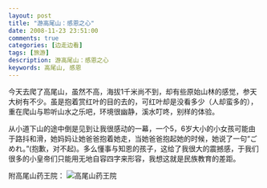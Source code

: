```yaml
---
layout: post
title: "游高尾山：感恩之心"
date: 2008-11-23 23:51:00
comments: true
categories: [边走边看]
tags: [旅游]
description: 游高尾山：感恩之心
keywords: 高尾山, 感恩
---
```


今天去爬了高尾山，虽然不高，海拔1千米尚不到，却有些原始山林的感觉，参天大树有不少。虽是抱着赏红叶的目的去的，可红叶却是没看多少（人却蛮多的），重在爬山与聆听山水之乐吧，环境很幽静，溪水叮咚，别样的体验。 

从小道下山的途中倒是见到让我很感动的一幕，一个5，6岁大小的小女孩可能由于路抖和滑，她妈妈让她爸爸抱着她走，当她爸爸抱起她的时候，她说了一句“ごめれ。”(抱歉，对不起)。多么懂事与知恩的孩子，这给了我很大的震撼感，于我们很多的小皇帝们只能用无地自容四字来形容，我想这就是民族教育的差距。 

附高尾山药王院：
![高尾山药王院](http://i.imgur.com/h8RTPMM.jpg)
